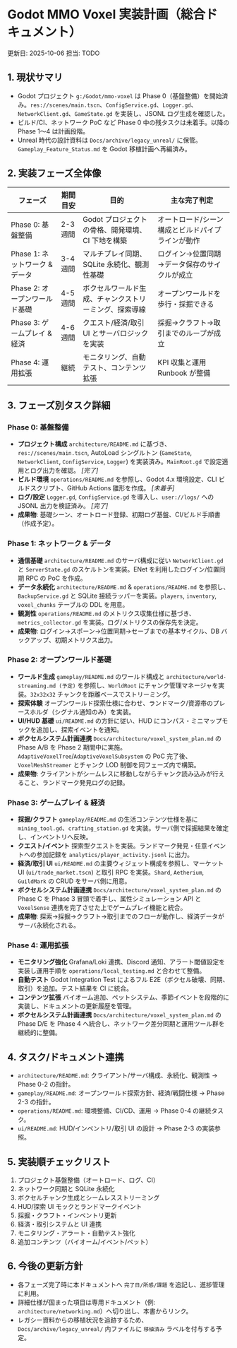 # Godot MMO Voxel 実装計画（総合ドキュメント）

更新日: 2025-10-06
担当: TODO

## 1. 現状サマリ
- Godot プロジェクト `g:/Godot/mmo-voxel` は Phase 0（基盤整備）を開始済み。`res://scenes/main.tscn`、`ConfigService.gd`、`Logger.gd`、`NetworkClient.gd`、`GameState.gd` を実装し、JSONL ログ生成を確認した。
- ビルド/CI、ネットワーク PoC など Phase 0 中の残タスクは未着手。以降の Phase 1〜4 は計画段階。
- Unreal 時代の設計資料は `Docs/archive/legacy_unreal/` に保管。`Gameplay_Feature_Status.md` を Godot 移植計画へ再編済み。

## 2. 実装フェーズ全体像
| フェーズ | 期間目安 | 目的 | 主な完了判定 |
|----------|----------|------|----------------|
| Phase 0: 基盤整備 | 2-3 週間 | Godot プロジェクトの骨格、開発環境、CI 下地を構築 | オートロード/シーン構成とビルドパイプラインが動作 |
| Phase 1: ネットワーク & データ | 3-4 週間 | マルチプレイ同期、SQLite 永続化、観測性基礎 | ログイン→位置同期→データ保存のサイクルが成立 |
| Phase 2: オープンワールド基礎 | 4-5 週間 | ボクセルワールド生成、チャンクストリーミング、探索導線 | オープンワールドを歩行・採掘できる |
| Phase 3: ゲームプレイ & 経済 | 4-6 週間 | クエスト/経済/取引 UI とサーバロジックを実装 | 採掘→クラフト→取引までのループが成立 |
| Phase 4: 運用拡張 | 継続 | モニタリング、自動テスト、コンテンツ拡張 | KPI 収集と運用 Runbook が整備 |

## 3. フェーズ別タスク詳細

### Phase 0: 基盤整備
- **プロジェクト構成** `architecture/README.md` に基づき、`res://scenes/main.tscn`, AutoLoad シングルトン (`GameState`, `NetworkClient`, `ConfigService`, `Logger`) を実装済み。`MainRoot.gd` で設定適用とログ出力を確認。 _[完了]_ 
- **ビルド環境** `operations/README.md` を参照し、Godot 4.x 環境設定、CLI ビルドスクリプト、GitHub Actions 雛形を作成。 _[未着手]_ 
- **ログ/設定** `Logger.gd`, `ConfigService.gd` を導入し、`user://logs/` への JSONL 出力を検証済み。 _[完了]_ 
- **成果物**: 基礎シーン、オートロード登録、初期ログ基盤、CI/ビルド手順書（作成予定）。

### Phase 1: ネットワーク & データ
- **通信基礎** `architecture/README.md` のサーバ構成に従い `NetworkClient.gd` と `ServerState.gd` のスケルトンを実装。ENet を利用したログイン/位置同期 RPC の PoC を作成。
- **データ永続化** `architecture/README.md` & `operations/README.md` を参照し、`BackupService.gd` と SQLite 接続ラッパーを実装。`players`, `inventory`, `voxel_chunks` テーブルの DDL を用意。
- **観測性** `operations/README.md` のメトリクス収集仕様に基づき、`metrics_collector.gd` を実装。ログ/メトリクスの保存先を決定。
- **成果物**: ログイン→スポーン→位置同期→セーブまでの基本サイクル、DB バックアップ、初期メトリクス出力。

### Phase 2: オープンワールド基礎
- **ワールド生成** `gameplay/README.md` のワールド構成と `architecture/world-streaming.md (予定)` を参照し、`WorldRoot` にチャンク管理マネージャを実装。`32x32x32` チャンクを距離ベースでストリーミング。
- **探索体験** オープンワールド探索仕様に合わせ、ランドマーク/資源帯のプレースホルダ（シグナル通知のみ）を実装。
- **UI/HUD 基礎** `ui/README.md` の方針に従い、HUD にコンパス・ミニマップモックを追加し、探索イベントを通知。
- **ボクセルシステム計画連携** `Docs/architecture/voxel_system_plan.md` の Phase A/B を Phase 2 期間中に実施。`AdaptiveVoxelTree`/`AdaptiveVoxelSubsystem` の PoC 完了後、`VoxelMeshStreamer` とチャンク LOD 制御を同フェーズ内で構築。
- **成果物**: クライアントがシームレスに移動しながらチャンク読み込みが行えること、ランドマーク発見ログの記録。

### Phase 3: ゲームプレイ & 経済
- **採掘/クラフト** `gameplay/README.md` の生活コンテンツ仕様を基に `mining_tool.gd`、`crafting_station.gd` を実装。サーバ側で採掘結果を確定し、インベントリへ反映。
- **クエスト/イベント** 探索型クエストを実装。ランドマーク発見・任意イベントへの参加記録を `analytics/player_activity.jsonl` に出力。
- **経済/取引 UI** `ui/README.md` の主要ウィジェット構成を参照し、マーケット UI (`ui/trade_market.tscn`) と取引 RPC を実装。`Shard`, `Aetherium`, `GuildMark` の CRUD をサーバ側に用意。
- **ボクセルシステム計画連携** `Docs/architecture/voxel_system_plan.md` の Phase C を Phase 3 冒頭で着手し、属性シミュレーション API と `VoxelSense` 連携を完了させた上でゲームプレイ機能と統合。
- **成果物**: 探索→採掘→クラフト→取引までのフローが動作し、経済データがサーバ永続化される。

### Phase 4: 運用拡張
- **モニタリング強化** Grafana/Loki 連携、Discord 通知、アラート閾値設定を実装し運用手順を `operations/local_testing.md` と合わせて整備。
- **自動テスト** Godot Integration Test によるフル E2E（ボクセル破壊、同期、取引）を追加。テスト結果を CI に統合。
- **コンテンツ拡張** バイオーム追加、ペットシステム、季節イベントを段階的に実装し、ドキュメントの更新履歴を管理。
- **ボクセルシステム計画連携** `Docs/architecture/voxel_system_plan.md` の Phase D/E を Phase 4 へ統合し、ネットワーク差分同期と運用ツール群を継続的に整備。

## 4. タスク/ドキュメント連携
- `architecture/README.md`: クライアント/サーバ構成、永続化、観測性 → Phase 0-2 の指針。
- `gameplay/README.md`: オープンワールド探索方針、経済/戦闘仕様 → Phase 2-3 の指針。
- `operations/README.md`: 環境整備、CI/CD、運用 → Phase 0-4 の継続タスク。
- `ui/README.md`: HUD/インベントリ/取引 UI の設計 → Phase 2-3 の実装参照。

## 5. 実装順チェックリスト
1. プロジェクト基盤整備（オートロード、ログ、CI）
2. ネットワーク同期と SQLite 永続化
3. ボクセルチャンク生成とシームレスストリーミング
4. HUD/探索 UI モックとランドマークイベント
5. 採掘・クラフト・インベントリ更新
6. 経済・取引システムと UI 連携
7. モニタリング・アラート・自動テスト強化
8. 追加コンテンツ（バイオーム/イベント/ペット）

## 6. 今後の更新方針
- 各フェーズ完了時に本ドキュメントへ `完了日/所感/課題` を追記し、進捗管理に利用。
- 詳細仕様が固まった項目は専用ドキュメント（例: `architecture/networking.md`）へ切り出し、本書からリンク。
- レガシー資料からの移植状況を追跡するため、`Docs/archive/legacy_unreal/` 内ファイルに `移植済み` ラベルを付与する予定。
